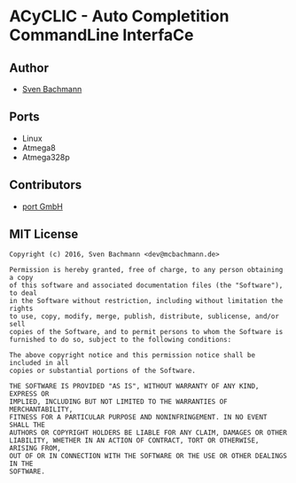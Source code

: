 # ACyCLIC - Auto Completition CommandLine InterfaCe


## Author

  * [Sven Bachmann](mailto:dev@mcbachmann.de)


## Ports

  * Linux
  * Atmega8
  * Atmega328p


## Contributors

  * [port GmbH](http://www.port.de)


## MIT License

    Copyright (c) 2016, Sven Bachmann <dev@mcbachmann.de>
    
    Permission is hereby granted, free of charge, to any person obtaining a copy
    of this software and associated documentation files (the "Software"), to deal
    in the Software without restriction, including without limitation the rights
    to use, copy, modify, merge, publish, distribute, sublicense, and/or sell
    copies of the Software, and to permit persons to whom the Software is
    furnished to do so, subject to the following conditions:
    
    The above copyright notice and this permission notice shall be included in all
    copies or substantial portions of the Software.
    
    THE SOFTWARE IS PROVIDED "AS IS", WITHOUT WARRANTY OF ANY KIND, EXPRESS OR
    IMPLIED, INCLUDING BUT NOT LIMITED TO THE WARRANTIES OF MERCHANTABILITY,
    FITNESS FOR A PARTICULAR PURPOSE AND NONINFRINGEMENT. IN NO EVENT SHALL THE
    AUTHORS OR COPYRIGHT HOLDERS BE LIABLE FOR ANY CLAIM, DAMAGES OR OTHER
    LIABILITY, WHETHER IN AN ACTION OF CONTRACT, TORT OR OTHERWISE, ARISING FROM,
    OUT OF OR IN CONNECTION WITH THE SOFTWARE OR THE USE OR OTHER DEALINGS IN THE
    SOFTWARE.
